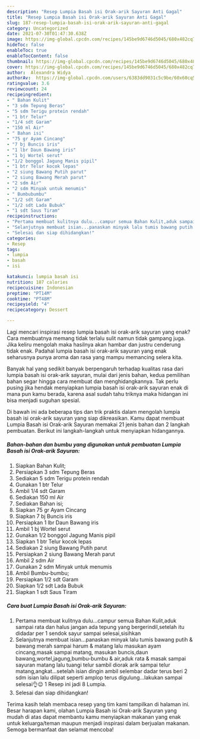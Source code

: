 ```yaml
---
description: "Resep Lumpia Basah isi Orak-arik Sayuran Anti Gagal"
title: "Resep Lumpia Basah isi Orak-arik Sayuran Anti Gagal"
slug: 187-resep-lumpia-basah-isi-orak-arik-sayuran-anti-gagal
category: Uncategorized
date: 2021-07-30T01:47:30.638Z
image: https://img-global.cpcdn.com/recipes/145be9d6746d5045/680x482cq70/lumpia-basah-isi-orak-arik-sayuran-foto-resep-utama.jpg
hideToc: false
enableToc: true
enableTocContent: false
thumbnail: https://img-global.cpcdn.com/recipes/145be9d6746d5045/680x482cq70/lumpia-basah-isi-orak-arik-sayuran-foto-resep-utama.jpg
cover: https://img-global.cpcdn.com/recipes/145be9d6746d5045/680x482cq70/lumpia-basah-isi-orak-arik-sayuran-foto-resep-utama.jpg
author:  Alexandra Widya
authorAv:  https://img-global.cpcdn.com/users/6383dd9031c5c9be/60x60cq50/avatar.jpg
ratingvalue: 3.6
reviewcount: 24
recipeingredient:
- " Bahan Kulit"
- "3 sdm Tepung Beras"
- "5 sdm Terigu protein rendah"
- "1 btr Telur"
- "1/4 sdt Garam"
- "150 ml Air"
- " Bahan isi"
- "75 gr Ayam Cincang"
- "7 bj Buncis iris"
- "1 lbr Daun Bawang iris"
- "1 bj Wortel serut"
- "1/2 bonggol Jagung Manis pipil"
- "1 btr Telur kocok lepas"
- "2 siung Bawang Putih parut"
- "2 siung Bawang Merah parut"
- "2 sdm Air"
- "2 sdm Minyak untuk menumis"
- " Bumbubumbu"
- "1/2 sdt Garam"
- "1/2 sdt Lada Bubuk"
- "1 sdt Saus Tiram"
recipeinstructions:
- "Pertama membuat kulitnya dulu...campur semua Bahan Kulit,aduk sampai rata dan halus jangan ada tepung yang bergerindil,setelah itu didadar per 1 sendok sayur sampai selesai,sisihkan"
- "Selanjutnya membuat isian...panaskan minyak lalu tumis bawang putih &amp; bawang merah sampai harum &amp; matang lalu masukan ayam cincang,masak sampai matang, masukan buncis,daun bawang,wortel,jagung,bumbu-bumbu &amp; air,aduk rata &amp; masak sampai sayuran matang lalu tuangi telur sambil diorak arik sampai telur matang,angkat...setelah isian dingin ambil selembar dadar terus beri 2 sdm isian lalu dilipat seperti amplop terus digulung...lakukan sampai selesai👌😉 1 Resep ini jadi 8 Lumpia."
- "Selesai dan siap dihidangkan!"
categories:
- Resep
tags:
- lumpia
- basah
- isi

katakunci: lumpia basah isi 
nutrition: 187 calories
recipecuisine: Indonesian
preptime: "PT14M"
cooktime: "PT48M"
recipeyield: "4"
recipecategory: Dessert

---
```



Lagi mencari inspirasi resep lumpia basah isi orak-arik sayuran yang enak? Cara membuatnya memang tidak terlalu sulit namun tidak gampang juga. Jika keliru mengolah maka hasilnya akan hambar dan justru cenderung tidak enak. Padahal lumpia basah isi orak-arik sayuran yang enak seharusnya punya aroma dan rasa yang mampu memancing selera kita.




Banyak hal yang sedikit banyak berpengaruh terhadap kualitas rasa dari lumpia basah isi orak-arik sayuran, mulai dari jenis bahan, kedua pemilihan bahan segar hingga cara membuat dan menghidangkannya. Tak perlu pusing jika hendak menyiapkan lumpia basah isi orak-arik sayuran enak di mana pun kamu berada, karena asal sudah tahu triknya maka hidangan ini bisa menjadi suguhan spesial.


Di bawah ini ada beberapa tips dan trik praktis dalam mengolah lumpia basah isi orak-arik sayuran yang siap dikreasikan. Kamu dapat membuat Lumpia Basah isi Orak-arik Sayuran memakai 21 jenis bahan dan 2 langkah pembuatan. Berikut ini langkah-langkah untuk menyiapkan hidangannya.

<!--inarticleads1-->

##### Bahan-bahan dan bumbu yang digunakan untuk pembuatan Lumpia Basah isi Orak-arik Sayuran:

1. Siapkan  Bahan Kulit;
1. Persiapkan 3 sdm Tepung Beras
1. Sediakan 5 sdm Terigu protein rendah
1. Gunakan 1 btr Telur
1. Ambil 1/4 sdt Garam
1. Sediakan 150 ml Air
1. Sediakan  Bahan isi;
1. Siapkan 75 gr Ayam Cincang
1. Siapkan 7 bj Buncis iris
1. Persiapkan 1 lbr Daun Bawang iris
1. Ambil 1 bj Wortel serut
1. Gunakan 1/2 bonggol Jagung Manis pipil
1. Siapkan 1 btr Telur kocok lepas
1. Sediakan 2 siung Bawang Putih parut
1. Persiapkan 2 siung Bawang Merah parut
1. Ambil 2 sdm Air
1. Gunakan 2 sdm Minyak untuk menumis
1. Ambil  Bumbu-bumbu;
1. Persiapkan 1/2 sdt Garam
1. Siapkan 1/2 sdt Lada Bubuk
1. Siapkan 1 sdt Saus Tiram




<!--inarticleads2-->

##### Cara buat Lumpia Basah isi Orak-arik Sayuran:

1. Pertama membuat kulitnya dulu...campur semua Bahan Kulit,aduk sampai rata dan halus jangan ada tepung yang bergerindil,setelah itu didadar per 1 sendok sayur sampai selesai,sisihkan
1. Selanjutnya membuat isian...panaskan minyak lalu tumis bawang putih &amp; bawang merah sampai harum &amp; matang lalu masukan ayam cincang,masak sampai matang, masukan buncis,daun bawang,wortel,jagung,bumbu-bumbu &amp; air,aduk rata &amp; masak sampai sayuran matang lalu tuangi telur sambil diorak arik sampai telur matang,angkat...setelah isian dingin ambil selembar dadar terus beri 2 sdm isian lalu dilipat seperti amplop terus digulung...lakukan sampai selesai👌😉 1 Resep ini jadi 8 Lumpia.
1. Selesai dan siap dihidangkan!



Terima kasih telah membaca resep yang tim kami tampilkan di halaman ini. Besar harapan kami, olahan Lumpia Basah isi Orak-arik Sayuran yang mudah di atas dapat membantu kamu menyiapkan makanan yang enak untuk keluarga/teman maupun menjadi inspirasi dalam berjualan makanan. Semoga bermanfaat dan selamat mencoba!

